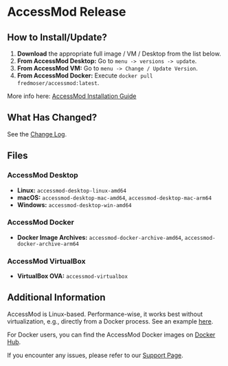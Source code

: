 # AccessMod Release

## How to Install/Update?

1. **Download** the appropriate full image / VM / Desktop from the list below.
2. **From AccessMod Desktop:** Go to `menu -> versions -> update`.
3. **From AccessMod VM:** Go to `menu -> Change / Update Version`.
4. **From AccessMod Docker:** Execute `docker pull fredmoser/accessmod:latest`.

More info here: [AccessMod Installation Guide](https://doc-accessmod.unepgrid.ch/display/EN/4.1.+Installation+overview)

## What Has Changed?

See the [Change Log](https://github.com/unige-geohealth/accessmod/blob/release/changes.md).

## Files

### AccessMod Desktop

- **Linux:** `accessmod-desktop-linux-amd64`
- **macOS:** `accessmod-desktop-mac-amd64`, `accessmod-desktop-mac-arm64`
- **Windows:** `accessmod-desktop-win-amd64`

### AccessMod Docker

- **Docker Image Archives:** `accessmod-docker-archive-amd64`, `accessmod-docker-archive-arm64`

### AccessMod VirtualBox

- **VirtualBox OVA:** `accessmod-virtualbox`

## Additional Information

AccessMod is Linux-based. Performance-wise, it works best without virtualization, e.g., directly from a Docker process. See an example [here](https://github.com/unige-geohealth/accessmod/wiki/Creating-and-using-AccessMod-using-docker-compose).

For Docker users, you can find the AccessMod Docker images on [Docker Hub](https://hub.docker.com/r/fredmoser/accessmod).

If you encounter any issues, please refer to our [Support Page](https://doc-accessmod.unepgrid.ch/display/EN/Support).
